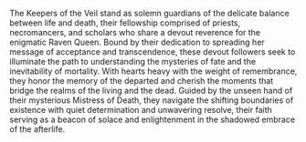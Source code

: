 The Keepers of the Veil stand as solemn guardians of the delicate balance between life and death, their fellowship comprised of priests, necromancers, and scholars who share a devout reverence for the enigmatic Raven Queen. Bound by their dedication to spreading her message of acceptance and transcendence, these devout followers seek to illuminate the path to understanding the mysteries of fate and the inevitability of mortality. With hearts heavy with the weight of remembrance, they honor the memory of the departed and cherish the moments that bridge the realms of the living and the dead. Guided by the unseen hand of their mysterious Mistress of Death, they navigate the shifting boundaries of existence with quiet determination and unwavering resolve, their faith serving as a beacon of solace and enlightenment in the shadowed embrace of the afterlife.